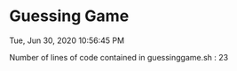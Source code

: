 # Guessing Game
Tue, Jun 30, 2020 10:56:45 PM


Number of lines of code contained in guessinggame.sh : 23
